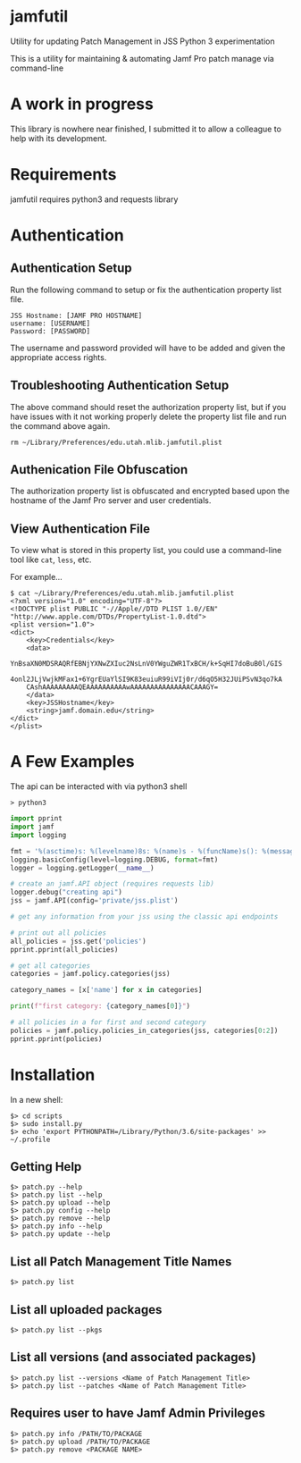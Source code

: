 # jamfutil

Utility for updating Patch Management in JSS
Python 3 experimentation

This is a utility for maintaining & automating Jamf Pro patch manage via command-line

# A work in progress

This library is nowhere near finished, I submitted it to allow a colleague to help with its development.

# Requirements

jamfutil requires python3 and requests library

# Authentication

## Authentication Setup

Run the following command to setup or fix the authentication property list file.

```$ patch.py config
JSS Hostname: [JAMF PRO HOSTNAME]
username: [USERNAME]
Password: [PASSWORD]
```

The username and password provided will have to be added and given the appropriate access rights.

## Troubleshooting Authentication Setup

The above command should reset the authorization property list, but if you have issues with it not working properly delete the property list file and run the command above again.

`rm ~/Library/Preferences/edu.utah.mlib.jamfutil.plist`


## Authenication File Obfuscation

The authorization property list is obfuscated and encrypted based upon the hostname of the Jamf Pro server and user credentials.

## View Authentication File

To view what is stored in this property list, you could use a command-line tool like `cat`, `less`, etc.

For example...

```
$ cat ~/Library/Preferences/edu.utah.mlib.jamfutil.plist
<?xml version="1.0" encoding="UTF-8"?>
<!DOCTYPE plist PUBLIC "-//Apple//DTD PLIST 1.0//EN" "http://www.apple.com/DTDs/PropertyList-1.0.dtd">
<plist version="1.0">
<dict>
	<key>Credentials</key>
	<data>
	YnBsaXN0MDSRAQRfEBNjYXNwZXIuc2NsLnV0YWguZWR1TxBCH/k+SqHI7doBuB0l/GIS
	4onl2JLjVwjkMFax1+6YgrEUaYlSI9K83euiuR99iVIj0r/d6qO5H32JUiPSvN3qo7kA
	CAshAAAAAAAAAQEAAAAAAAAAAwAAAAAAAAAAAAAAACAAAGY=
	</data>
	<key>JSSHostname</key>
	<string>jamf.domain.edu</string>
</dict>
</plist>
```

# A Few Examples

The api can be interacted with via python3 shell

`> python3`

```python
import pprint
import jamf
import logging

fmt = '%(asctime)s: %(levelname)8s: %(name)s - %(funcName)s(): %(message)s'
logging.basicConfig(level=logging.DEBUG, format=fmt)
logger = logging.getLogger(__name__)

# create an jamf.API object (requires requests lib)
logger.debug("creating api")
jss = jamf.API(config='private/jss.plist')

# get any information from your jss using the classic api endpoints

# print out all policies
all_policies = jss.get('policies')
pprint.pprint(all_policies)

# get all categories
categories = jamf.policy.categories(jss)

category_names = [x['name'] for x in categories]

print(f"first category: {category_names[0]}")

# all policies in a for first and second category
policies = jamf.policy.policies_in_categories(jss, categories[0:2])
pprint.pprint(policies)
```

# Installation

In a new shell:

```
$> cd scripts
$> sudo install.py
$> echo 'export PYTHONPATH=/Library/Python/3.6/site-packages' >> ~/.profile
```

## Getting Help
```
$> patch.py --help
$> patch.py list --help
$> patch.py upload --help
$> patch.py config --help
$> patch.py remove --help
$> patch.py info --help
$> patch.py update --help
```

## List all Patch Management Title Names
```$> patch.py list```

## List all uploaded packages
`$> patch.py list --pkgs`

## List all versions (and associated packages)
```
$> patch.py list --versions <Name of Patch Management Title>
$> patch.py list --patches <Name of Patch Management Title>
```

## Requires user to have Jamf Admin Privileges

```
$> patch.py info /PATH/TO/PACKAGE
$> patch.py upload /PATH/TO/PACKAGE
$> patch.py remove <PACKAGE NAME>
```

